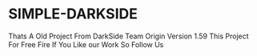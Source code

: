 # SIMPLE-DARKSIDE
Thats A Old Project From DarkSide Team Origin Version 1.59 This Project For Free Fire If You Like our Work So Follow Us
